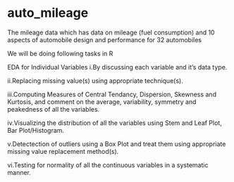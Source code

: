 # auto_mileage
The mileage data which has data on mileage (fuel consumption) and 10 aspects of automobile design and performance for 32 automobiles

We will be doing following tasks in R

EDA for Individual Variables
i.By discussing each variable and it’s data type.

ii.Replacing missing value(s) using appropriate technique(s).

iii.Computing Measures of Central Tendancy, Dispersion, Skewness and Kurtosis, and comment on the average, variability, symmetry and peakedness of all the variables.

iv.Visualizing the distribution of all the variables using Stem and Leaf Plot, Bar Plot/Histogram.

v.Detectection of outliers using a Box Plot and treat them using appropriate missing value replacement method(s).

vi.Testing for normality of all the continuous variables in a systematic manner.
